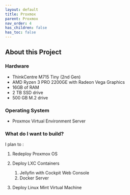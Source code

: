 ```yaml
---
layout: default
title: Proxmox
parent: Proxmox
nav_order: 4
has_children: false
has_toc: false
---
```


## About this Project

### Hardware

- ThinkCentre M715 Tiny (2nd Gen)  
- AMD Ryzen 3 PRO 2200GE with Radeon Vega Graphics  
- 16GB of RAM  
- 2 TB SSD drive
- 500 GB M.2 drive

### Operating System

- Proxmox Virtual Environment Server

### What do I want to build?

I plan to :

1. Redeploy Proxmox OS  

2. Deploy LXC Containers
   1. Jellyfin with Cockpit Web Console  
   2. Docker Server

3. Deploy Linux Mint Virtual Machine